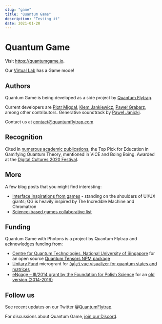 ```yaml
---
slug: "game"
title: "Quantum Game"
description: "Testing it"
date: 2021-01-20
---
```


# Quantum Game

Visit <https://quantumgame.io>.

Our [Virtual Lab](/virtual-lab) has a Game mode!


## Authors

Quantum Game is being developed as a side project by [Quantum Flytrap](https://quantumflytrap.com/).

Current developers are [Piotr Migdał](https://p.migdal.pl/), [Klem Jankiewicz](http://jankiewiczstudio.com/), [Paweł Grabarz](https://github.com/frizi), among other contributors. Generative soundtrack by [Pawel Janicki](https://www.paweljanicki.jp/).

Contact us at <contact@quantumflytrap.com>.


## Recognition

Cited in [numerous academic publications](https://scholar.google.com/scholar?hl=en&as_sdt=0%2C5&q=%22quantumgame.io%22+OR+%22Quantum+Game+with+Photons%22&btnG=), the Top Pick for Education in Gamifying Quantum Theory, mentioned in VICE and Boing Boing.
Awarded at the [Digital Cultures 2020 Festival](https://digitalcultures.pl/en/best-of-poland/quantum-game).

## More

A few blog posts that you might find interesting:

- [Interface inspirations from games](https://medium.com/quantum-photons/to-make-a-cool-game-you-first-have-to-play-other-cool-games-a1a1d45e169b) - standing on the shoulders of UI/UX giants; QG is heavily inspired by The Incredible Machine and Chromatron
- [Science-based games collaborative list](https://github.com/stared/science-based-games-list)



## Funding

Quantum Game with Photons is a project by Quantum Flytrap and acknowledges funding from:

* [Centre for Quantum Technologies, National University of Singapore](https://www.quantumlah.org/about/highlight/2020-04-play-new-quantum-game) for an open source [Quantum Tensors NPM package](https://github.com/Quantum-Flytrap/quantum-tensors)
* [Unitary Fund](https://unitary.fund/) microgrant for [⟨𝜑|𝜓⟩.vue visualizer for quantum states and matrices](https://github.com/Quantum-Game/bra-ket-vue)
* [eNgage – III/2014 grant by the Foundation for Polish Science](https://www.fnp.org.pl/laureaci-engage-iii-edycja/) for an [old version (2014-2016)](http://play.quantumgame.io/)


## Follow us

See recent updates on our Twitter [@QuantumFlytrap](https://twitter.com/QuantumFlytrap).

For discussions about Quantum Game, [join our Discord](https://discord.gg/vV8yGMEeSy).